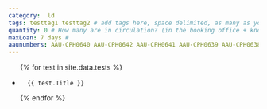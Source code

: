 ```yaml
---
category:  ld
tags: testtag1 testtag2 # add tags here, space delimited, as many as you want
quantity: 0 # How many are in circulation? (in the booking office + known to be lent out)
maxLoan: 7 days #
aaunumbers: AAU-CPH0640 AAU-CPH0642 AAU-CPH0641 AAU-CPH0639 AAU-CPH0638 AAU-CPH0643
---
```

<ul>
{% for test in site.data.tests %}
  <li>

      {{ test.Title }}

  </li>
{% endfor %}
</ul>
